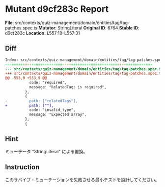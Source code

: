 # Mutant d9cf283c Report

**File**: src/contexts/quiz-management/domain/entities/tag/tag-patches.spec.ts
**Mutator**: StringLiteral
**Original ID**: 6764
**Stable ID**: d9cf283c
**Location**: L557:18–L557:31

## Diff

```diff
Index: src/contexts/quiz-management/domain/entities/tag/tag-patches.spec.ts
===================================================================
--- src/contexts/quiz-management/domain/entities/tag/tag-patches.spec.ts	original
+++ src/contexts/quiz-management/domain/entities/tag/tag-patches.spec.ts	mutated #6764
@@ -553,9 +553,9 @@
           code: "required",
           message: "RelatedTags is required",
         },
         {
-          path: ["relatedTags"],
+          path: [""],
           code: "invalid_type",
           message: "Expected array",
         },
         {
```

## Hint

ミューテータ "StringLiteral" による置換。

## Instruction

このサバイブ・ミューテーションを失敗させる最小テストを設計してください。
